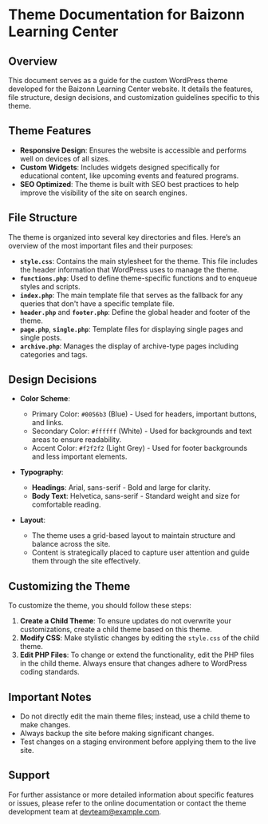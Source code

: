 # Theme Documentation for Baizonn Learning Center

## Overview
This document serves as a guide for the custom WordPress theme developed for the Baizonn Learning Center website. It details the features, file structure, design decisions, and customization guidelines specific to this theme.

## Theme Features
- **Responsive Design**: Ensures the website is accessible and performs well on devices of all sizes.
- **Custom Widgets**: Includes widgets designed specifically for educational content, like upcoming events and featured programs.
- **SEO Optimized**: The theme is built with SEO best practices to help improve the visibility of the site on search engines.

## File Structure
The theme is organized into several key directories and files. Here’s an overview of the most important files and their purposes:

- **`style.css`**: Contains the main stylesheet for the theme. This file includes the header information that WordPress uses to manage the theme.
- **`functions.php`**: Used to define theme-specific functions and to enqueue styles and scripts.
- **`index.php`**: The main template file that serves as the fallback for any queries that don't have a specific template file.
- **`header.php`** and **`footer.php`**: Define the global header and footer of the theme.
- **`page.php`**, **`single.php`**: Template files for displaying single pages and single posts.
- **`archive.php`**: Manages the display of archive-type pages including categories and tags.

## Design Decisions
- **Color Scheme**:
  - Primary Color: `#0056b3` (Blue) - Used for headers, important buttons, and links.
  - Secondary Color: `#ffffff` (White) - Used for backgrounds and text areas to ensure readability.
  - Accent Color: `#f2f2f2` (Light Grey) - Used for footer backgrounds and less important elements.

- **Typography**:
  - **Headings**: Arial, sans-serif - Bold and large for clarity.
  - **Body Text**: Helvetica, sans-serif - Standard weight and size for comfortable reading.
   
- **Layout**:
  - The theme uses a grid-based layout to maintain structure and balance across the site.
  - Content is strategically placed to capture user attention and guide them through the site effectively.

## Customizing the Theme
To customize the theme, you should follow these steps:

1. **Create a Child Theme**: To ensure updates do not overwrite your customizations, create a child theme based on this theme.
2. **Modify CSS**: Make stylistic changes by editing the `style.css` of the child theme.
3. **Edit PHP Files**: To change or extend the functionality, edit the PHP files in the child theme. Always ensure that changes adhere to WordPress coding standards.

## Important Notes
- Do not directly edit the main theme files; instead, use a child theme to make changes.
- Always backup the site before making significant changes.
- Test changes on a staging environment before applying them to the live site.

## Support
For further assistance or more detailed information about specific features or issues, please refer to the online documentation or contact the theme development team at [devteam@example.com](mailto:devteam@example.com).
